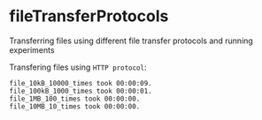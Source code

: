 # fileTransferProtocols
Transferring files using different file transfer protocols and running experiments

Transfering files using `HTTP protocol`:

```shell
file_10kB_10000_times took 00:00:09.
file_100kB_1000_times took 00:00:01.
file_1MB_100_times took 00:00:00.
file_10MB_10_times took 00:00:00.
```
